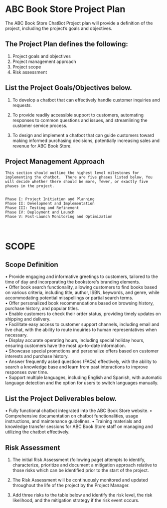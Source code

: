 # ABC Book Store Project Plan
The ABC Book Store ChatBot Project plan will provide a definition of the project, including the project’s goals and objectives. 

## The Project Plan defines the following:

1. Project goals and objectives
2. Project management approach
3. Project scope
4. Risk assessment

## List the Project Goals/Objectives below.
	
1. To develop a chatbot that can effectively handle customer inquiries and requests.    
	
2. To provide readily accessible support to customers, automating responses to common questions and issues, and streamlining the customer service process.    
	
3. To design and implement a chatbot that can guide customers toward making informed purchasing decisions, potentially increasing sales and revenue for ABC Book Store.    
	
	
	
## Project Management Approach
	
	This section should outline the highest level milestones for implementing the chatbot.  There are five phases listed below. You will decide whether there should be more, fewer, or exactly five phases in the project.
	
	
	Phase I: Project Initiation and Planning	 
	Phase II: Development and Implementation	
	Phase III: Testing and Refinement
	Phase IV: Deployment and Launch
	Phase V: Post-Launch Monitoring and Optimization
	
	
 
# SCOPE
	
	
## Scope Definition	
•	Provide engaging and informative greetings to customers, tailored to the time of day and incorporating the bookstore's branding elements.    
•	Offer book search functionality, allowing customers to find books based on various criteria, including title, author, ISBN, keywords, and genre, while accommodating potential misspellings or partial search terms.    
•	Offer personalized book recommendations based on browsing history, purchase history, and popular titles.    
•	Enable customers to check their order status, providing timely updates on shipping and delivery.    
•	Facilitate easy access to customer support channels, including email and live chat, with the ability to route inquiries to human representatives when necessary.    
•	Display accurate operating hours, including special holiday hours, ensuring customers have the most up-to-date information.    
•	Showcase special promotions and personalize offers based on customer interests and purchase history.    
•	Answer frequently asked questions (FAQs) effectively, with the ability to search a knowledge base and learn from past interactions to improve responses over time.    
•	Support multiple languages, including English and Spanish, with automatic language detection and the option for users to switch languages manually.
	
	
	
## List the Project Deliverables below.
•	Fully functional chatbot integrated into the ABC Book Store website.
•	Comprehensive documentation on chatbot functionalities, usage instructions, and maintenance guidelines.
•	Training materials and knowledge transfer sessions for ABC Book Store staff on managing and utilizing the chatbot effectively.

## Risk Assessment
1. The initial Risk Assessment (following page) attempts to identify, characterize, prioritize and document a mitigation approach relative to those risks which can be identified prior to the start of the project. 
	
2. The Risk Assessment will be continuously monitored and updated throughout the life of the project by the Project Manager. 
	
3. Add three risks to the table below and identify the risk level, the risk likelihood, and the mitigation strategy if the risk event occurs. 
 


	

